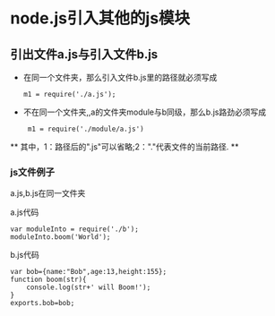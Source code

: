 # node.js引入其他的js模块
	
## 引出文件a.js与引入文件b.js
* 在同一个文件夹，那么引入文件b.js里的路径就必须写成

	`` m1 = require('./a.js'); ``

* 不在同一个文件夹,,a的文件夹module与b同级，那么b.js路劲必须写成

	`` m1 = require('./module/a.js')``

** 其中，1：路径后的".js"可以省略;2："."代表文件的当前路径. **

### js文件例子

a.js,b.js在同一文件夹

a.js代码

				
	var moduleInto = require('./b');
	moduleInto.boom('World');
		

b.js代码
	
	var bob={name:"Bob",age:13,height:155};
	function boom(str){
		console.log(str+' will Boom!');
	}
	exports.bob=bob;
	

